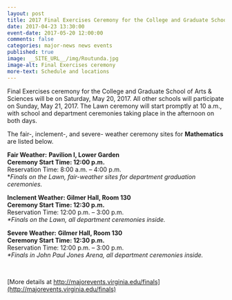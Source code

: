 ```yaml
---
layout: post
title: 2017 Final Exercises Ceremony for the College and Graduate School of Arts and Sciences
date: 2017-04-23 13:30:00
event-date: 2017-05-20 12:00:00
comments: false
categories: major-news news events
published: true
image: __SITE_URL__/img/Routunda.jpg
image-alt: Final Exercises ceremony
more-text: Schedule and locations
---
```


Final Exercises ceremony for the College and Graduate School of Arts & Sciences will be on Saturday, May 20, 2017. All other schools will participate on Sunday, May 21, 2017. The Lawn ceremony will start promptly at 10 a.m., with school and department ceremonies taking place in the afternoon on both days.

<!--more-->

<p>The fair-, inclement-, and severe- weather ceremony sites for <strong>Mathematics </strong>are listed below.</p>
<p><strong>Fair Weather:</strong>             <strong>Pavilion I, Lower Garden<br />
Ceremony Start Time: 12:00 p.m.</strong><br />
Reservation Time: 8:00 a.m. – 4:00 p.m.<br />
*<em>Finals on the Lawn, fair-weather sites for department graduation ceremonies.</em></p>
<p><strong>Inclement Weather:  Gilmer Hall, Room 130<br />
Ceremony Start Time: 12:30 p.m.</strong><br />
Reservation Time: 12:00 p.m. – 3:00 p.m.<br /><em>*Finals on the Lawn, all department ceremonies inside.</em></p>
<p><strong>Severe Weather:</strong>       <strong>Gilmer Hall, Room 130<br />
Ceremony Start Time: 12:30 p.m.</strong><br />
Reservation Time: 12:00 p.m. – 3:00 p.m.<br /><em>*Finals in John Paul Jones Arena, all department ceremonies inside.</em></p>

<br>

[More details at http://majorevents.virginia.edu/finals](http://majorevents.virginia.edu/finals)
